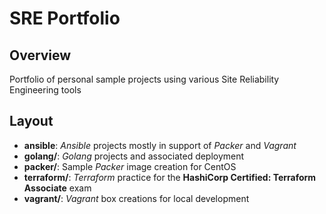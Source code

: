 # SRE Portfolio
## Overview
Portfolio of personal sample projects using various Site Reliability Engineering tools

## Layout
- **ansible**: *Ansible* projects mostly in support of *Packer* and *Vagrant*
- **golang/**: *Golang* projects and associated deployment
- **packer/**: Sample *Packer* image creation for CentOS
- **terraform/**: *Terraform* practice for the **HashiCorp Certified: Terraform Associate** exam
- **vagrant/**: *Vagrant* box creations for local development

